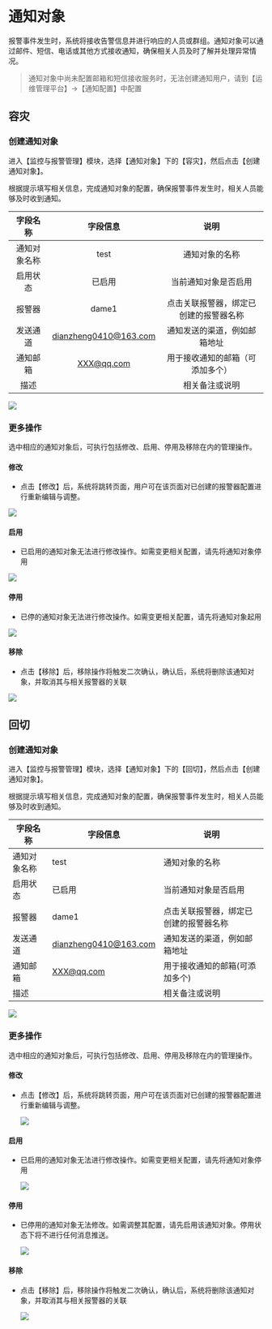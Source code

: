 # 通知对象
报警事件发生时，系统将接收告警信息并进行响应的人员或群组。通知对象可以通过邮件、短信、电话或其他方式接收通知，确保相关人员及时了解并处理异常情况。

> 通知对象中尚未配置邮箱和短信接收服务时，无法创建通知用户，请到【运维管理平台】->【通知配置】中配置

## **容灾**

### **创建通知对象**

进入【监控与报警管理】模块，选择【通知对象】下的【容灾】，然后点击【创建通知对象】。

根据提示填写相关信息，完成通知对象的配置，确保报警事件发生时，相关人员能够及时收到通知。

| **字段名称**   | **字段信息**              | **说明**                       |
|:--------------:|:-------------------------:|:------------------------------:|
| 通知对象名称   | test                      | 通知对象的名称                 |
| 启用状态       | 已启用                    | 当前通知对象是否启用           |
| 报警器         | dame1                     | 点击关联报警器，绑定已创建的报警器名称               |
| 发送通道       | dianzheng0410@163.com     | 通知发送的渠道，例如邮箱地址   |
| 通知邮箱       | XXX@qq.com                | 用于接收通知的邮箱（可添加多个） |
| 描述           |                           | 相关备注或说明                 |


![](./images/notification-createnotification-1.png)

### **更多操作**

选中相应的通知对象后，可执行包括修改、启用、停用及移除在内的管理操作。

#### **修改**

* 点击【修改】后，系统将跳转页面，用户可在该页面对已创建的报警器配置进行重新编辑与调整。

![](./images/notification-createnotification-2.png)

#### **启用**

* 已启用的通知对象无法进行修改操作。如需变更相关配置，请先将通知对象停用

![](./images/notification-createnotification-3.png)

#### **停用**

* 已停的通知对象无法进行修改操作。如需变更相关配置，请先将通知对象起用

![](./images/notification-createnotification-4.png)

#### **移除**

* 点击【移除】后，移除操作将触发二次确认，确认后，系统将删除该通知对象，并取消其与相关报警器的关联

![](./images/notification-createnotification-5.png)

## **回切**

### **创建通知对象**

进入【监控与报警管理】模块，选择【通知对象】下的【回切】，然后点击【创建通知对象】。

根据提示填写相关信息，完成通知对象的配置，确保报警事件发生时，相关人员能够及时收到通知。

| **字段名称** | **字段信息**              | **说明**              |
| -------- | --------------------- | ------------------- |
| 通知对象名称   | test                  | 通知对象的名称             |
| 启用状态     | 已启用                   | 当前通知对象是否启用          |
| 报警器      | dame1                 | 点击关联报警器，绑定已创建的报警器名称 |
| 发送通道     | dianzheng0410@163.com | 通知发送的渠道，例如邮箱地址      |
| 通知邮箱     | XXX@qq.com            | 用于接收通知的邮箱(可添加多个)    |
| 描述       |                       | 相关备注或说明             |

![](./images/notification-failback-1.png)

### **更多操作**

选中相应的通知对象后，可执行包括修改、启用、停用及移除在内的管理操作。

#### **修改**

* 点击【修改】后，系统将跳转页面，用户可在该页面对已创建的报警器配置进行重新编辑与调整。

  ![](./images/notification-failback-2.png)

#### **启用**

* 已启用的通知对象无法进行修改操作。如需变更相关配置，请先将通知对象停用

  ![](./images/notification-failback-3.png)
#### **停用**

* 已停用的通知对象无法修改。如需调整其配置，请先启用该通知对象。停用状态下将不进行任何消息推送。

  ![](./images/notification-failback-4.png)

#### **移除**

* 点击【移除】后，移除操作将触发二次确认，确认后，系统将删除该通知对象，并取消其与相关报警器的关联

  ![](./images/notification-failback-5.png)

